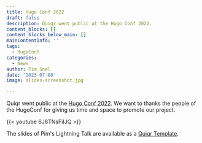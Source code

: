 ```yaml
---
title: Hugo Conf 2022
draft: false
description: Quiqr went public at the Hugo Conf 2022.
content_blocks: []
content_blocks_below_main: []
mainContentInfo: ''
tags:
  - HugoConf
categories:
  - News
author: Pim Snel
date: '2023-07-08'
image: slides-screenshot.jpg

---
```



Quiqr went public at the [Hugo Conf 2022](https://hugoconf.io/). We want to thanks the people of the HugoConf for giving us time and space to promote our project.

{{< youtube 6J8TNsFiIJQ >}}

The slides of Pim's Lightning Talk are available as a [Quiqr Template](https://github.com/quiqr/quiqr-community-templates).
